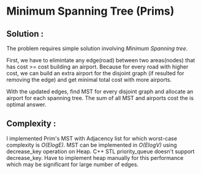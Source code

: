 # Minimum Spanning Tree (Prims)
 
## Solution :
 The problem requires simple solution involving *Minimum Spanning tree*.

 First, we have to elimintate any edge(road) between two areas(nodes) that has cost >= cost building an airport. Because for every road with higher cost, we can build an extra airport for the disjoint graph (if resulted for removing the edge) and get minimal total cost with more airports.

 With the updated edges, find MST for every disjoint graph and allocate an airport for each spanning tree. The sum of all MST and airports cost the is optimal answer.
 
## Complexity : 
 I implemented Prim's MST with Adjacency list for which worst-case complexity is *O(ElogE)*. MST can be implemented in *O(ElogV)* using decrease_key operation on Heap. C++ STL priority_queue doesn't support decrease_key. Have to implement heap manually for this performance which may be significant for large number of edges.
